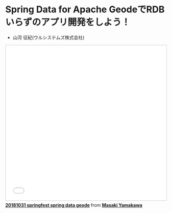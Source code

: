 # Spring Data for Apache GeodeでRDBいらずのアプリ開発をしよう！

- ⼭河 征紀(ウルシステムズ株式会社)

<iframe src="//www.slideshare.net/slideshow/embed_code/key/avu1GNqMGej0it" width="595" height="485" frameborder="0" marginwidth="0" marginheight="0" scrolling="no" style="border:1px solid #CCC; border-width:1px; margin-bottom:5px; max-width: 100%;" allowfullscreen> </iframe> <div style="margin-bottom:5px"> <strong> <a href="//www.slideshare.net/MasakiYamakawa/20181031-springfest-spring-data-geode" title="20181031 springfest spring data geode" target="_blank">20181031 springfest spring data geode</a> </strong> from <strong><a href="https://www.slideshare.net/MasakiYamakawa" target="_blank">Masaki Yamakawa</a></strong> </div>
